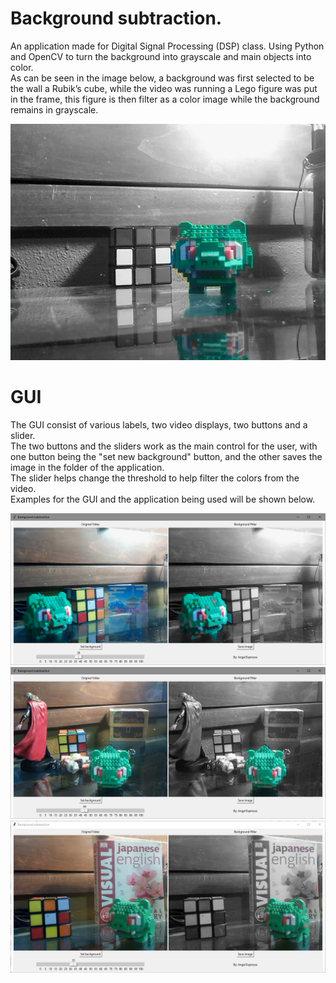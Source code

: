 # Background subtraction.
An application made for Digital Signal Processing (DSP) class. Using Python and OpenCV to turn the background into grayscale and main objects into color. <br/>
As can be seen in the image below, a background was first selected to be the wall a Rubik’s cube, while the video was running a Lego figure was put in the frame, this figure is then filter as a color image while the background remains in grayscale.<br/>

![alt text](https://raw.githubusercontent.com/theAnhell/bkgrd-sub/master/20190606233613.png)<br/>

# GUI
The GUI consist of various labels, two video displays, two buttons and a slider. <br/>
The two buttons and the sliders work as the main control for the user, with one button being the "set new background" button, and the other saves the image in the folder of the application. <br/>
The slider helps change the threshold to help filter the colors from the video. <br/>
Examples for the GUI and the application being used will be shown below. <br/>

![alt text](https://raw.githubusercontent.com/theAnhell/bkgrd-sub/master/bksub1.png)
![alt text](https://raw.githubusercontent.com/theAnhell/bkgrd-sub/master/bksub2.png)
![alt text](https://raw.githubusercontent.com/theAnhell/bkgrd-sub/master/bksub3.png)<br/>
